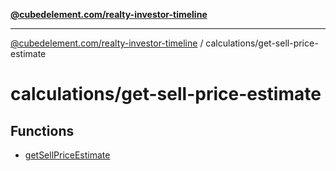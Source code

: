 [**@cubedelement.com/realty-investor-timeline**](../../index.md)

---

[@cubedelement.com/realty-investor-timeline](../../modules.md) / calculations/get-sell-price-estimate

# calculations/get-sell-price-estimate

## Functions

- [getSellPriceEstimate](functions/getSellPriceEstimate.md)
